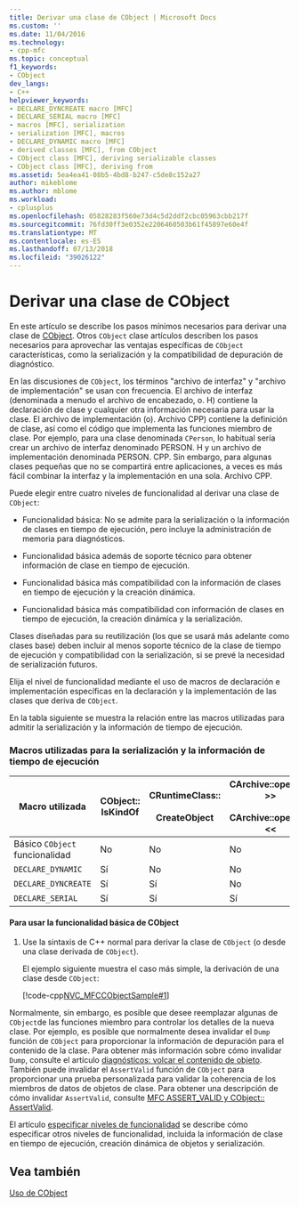 ```yaml
---
title: Derivar una clase de CObject | Microsoft Docs
ms.custom: ''
ms.date: 11/04/2016
ms.technology:
- cpp-mfc
ms.topic: conceptual
f1_keywords:
- CObject
dev_langs:
- C++
helpviewer_keywords:
- DECLARE_DYNCREATE macro [MFC]
- DECLARE_SERIAL macro [MFC]
- macros [MFC], serialization
- serialization [MFC], macros
- DECLARE_DYNAMIC macro [MFC]
- derived classes [MFC], from CObject
- CObject class [MFC], deriving serializable classes
- CObject class [MFC], deriving from
ms.assetid: 5ea4ea41-08b5-4bd8-b247-c5de8c152a27
author: mikeblome
ms.author: mblome
ms.workload:
- cplusplus
ms.openlocfilehash: 05828283f560e73d4c5d2ddf2cbc05963cbb217f
ms.sourcegitcommit: 76fd30ff3e0352e2206460503b61f45897e60e4f
ms.translationtype: MT
ms.contentlocale: es-ES
ms.lasthandoff: 07/13/2018
ms.locfileid: "39026122"
---
```

# <a name="deriving-a-class-from-cobject"></a>Derivar una clase de CObject
En este artículo se describe los pasos mínimos necesarios para derivar una clase de [CObject](../mfc/reference/cobject-class.md). Otros `CObject` clase artículos describen los pasos necesarios para aprovechar las ventajas específicas de `CObject` características, como la serialización y la compatibilidad de depuración de diagnóstico.  
  
 En las discusiones de `CObject`, los términos "archivo de interfaz" y "archivo de implementación" se usan con frecuencia. El archivo de interfaz (denominada a menudo el archivo de encabezado, o. H) contiene la declaración de clase y cualquier otra información necesaria para usar la clase. El archivo de implementación (o). Archivo CPP) contiene la definición de clase, así como el código que implementa las funciones miembro de clase. Por ejemplo, para una clase denominada `CPerson`, lo habitual sería crear un archivo de interfaz denominado PERSON. H y un archivo de implementación denominada PERSON. CPP. Sin embargo, para algunas clases pequeñas que no se compartirá entre aplicaciones, a veces es más fácil combinar la interfaz y la implementación en una sola. Archivo CPP.  
  
 Puede elegir entre cuatro niveles de funcionalidad al derivar una clase de `CObject`:  
  
-   Funcionalidad básica: No se admite para la serialización o la información de clases en tiempo de ejecución, pero incluye la administración de memoria para diagnósticos.  
  
-   Funcionalidad básica además de soporte técnico para obtener información de clase en tiempo de ejecución.  
  
-   Funcionalidad básica más compatibilidad con la información de clases en tiempo de ejecución y la creación dinámica.  
  
-   Funcionalidad básica más compatibilidad con información de clases en tiempo de ejecución, la creación dinámica y la serialización.  
  
 Clases diseñadas para su reutilización (los que se usará más adelante como clases base) deben incluir al menos soporte técnico de la clase de tiempo de ejecución y compatibilidad con la serialización, si se prevé la necesidad de serialización futuros.  
  
 Elija el nivel de funcionalidad mediante el uso de macros de declaración e implementación específicas en la declaración y la implementación de las clases que deriva de `CObject`.  
  
 En la tabla siguiente se muestra la relación entre las macros utilizadas para admitir la serialización y la información de tiempo de ejecución.  
  
### <a name="macros-used-for-serialization-and-run-time-information"></a>Macros utilizadas para la serialización y la información de tiempo de ejecución  
  
|Macro utilizada|CObject:: IsKindOf|CRuntimeClass::<br /><br /> CreateObject|CArchive::operator >><br /><br /> CArchive::operator <<|  
|----------------|-----------------------|--------------------------------------|-------------------------------------------------------|  
|Básico `CObject` funcionalidad|No|No|No|  
|`DECLARE_DYNAMIC`|Sí|No|No|  
|`DECLARE_DYNCREATE`|Sí|Sí|No|  
|`DECLARE_SERIAL`|Sí|Sí|Sí|  
  
#### <a name="to-use-basic-cobject-functionality"></a>Para usar la funcionalidad básica de CObject  
  
1.  Use la sintaxis de C++ normal para derivar la clase de `CObject` (o desde una clase derivada de `CObject`).  
  
     El ejemplo siguiente muestra el caso más simple, la derivación de una clase desde `CObject`:  
  
     [!code-cpp[NVC_MFCCObjectSample#1](../mfc/codesnippet/cpp/deriving-a-class-from-cobject_1.h)]  
  
 Normalmente, sin embargo, es posible que desee reemplazar algunas de `CObject`de las funciones miembro para controlar los detalles de la nueva clase. Por ejemplo, es posible que normalmente desea invalidar el `Dump` función de `CObject` para proporcionar la información de depuración para el contenido de la clase. Para obtener más información sobre cómo invalidar `Dump`, consulte el artículo [diagnósticos: volcar el contenido de objeto](http://msdn.microsoft.com/727855b1-5a83-44bd-9fe3-f1d535584b59). También puede invalidar el `AssertValid` función de `CObject` para proporcionar una prueba personalizada para validar la coherencia de los miembros de datos de objetos de clase. Para obtener una descripción de cómo invalidar `AssertValid`, consulte [MFC ASSERT_VALID y CObject:: AssertValid](http://msdn.microsoft.com/7654fb75-9e9a-499a-8165-0a96faf2d5e6).  
  
 El artículo [especificar niveles de funcionalidad](../mfc/specifying-levels-of-functionality.md) se describe cómo especificar otros niveles de funcionalidad, incluida la información de clase en tiempo de ejecución, creación dinámica de objetos y serialización.  
  
## <a name="see-also"></a>Vea también  
 [Uso de CObject](../mfc/using-cobject.md)

